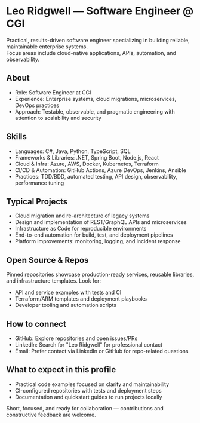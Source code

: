 # Leo Ridgwell — Software Engineer @ CGI

Practical, results-driven software engineer specializing in building reliable, maintainable enterprise systems.  
Focus areas include cloud-native applications, APIs, automation, and observability.

## About
- Role: Software Engineer at CGI
- Experience: Enterprise systems, cloud migrations, microservices, DevOps practices
- Approach: Testable, observable, and pragmatic engineering with attention to scalability and security

## Skills
- Languages: C#, Java, Python, TypeScript, SQL
- Frameworks & Libraries: .NET, Spring Boot, Node.js, React
- Cloud & Infra: Azure, AWS, Docker, Kubernetes, Terraform
- CI/CD & Automation: GitHub Actions, Azure DevOps, Jenkins, Ansible
- Practices: TDD/BDD, automated testing, API design, observability, performance tuning

## Typical Projects
- Cloud migration and re-architecture of legacy systems
- Design and implementation of REST/GraphQL APIs and microservices
- Infrastructure as Code for reproducible environments
- End-to-end automation for build, test, and deployment pipelines
- Platform improvements: monitoring, logging, and incident response

## Open Source & Repos
Pinned repositories showcase production-ready services, reusable libraries, and infrastructure templates. Look for:
- API and service examples with tests and CI
- Terraform/ARM templates and deployment playbooks
- Developer tooling and automation scripts

## How to connect
- GitHub: Explore repositories and open issues/PRs
- LinkedIn: Search for "Leo Ridgwell" for professional contact
- Email: Prefer contact via LinkedIn or GitHub for repo-related questions

## What to expect in this profile
- Practical code examples focused on clarity and maintainability
- CI-configured repositories with tests and deployment steps
- Documentation and quickstart guides to run projects locally

Short, focused, and ready for collaboration — contributions and constructive feedback are welcome.
